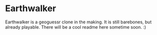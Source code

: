 # Earthwalker

Earthwalker is a geoguessr clone in the making. It is still barebones, but already playable.
There will be a cool readme here sometime soon. :)
